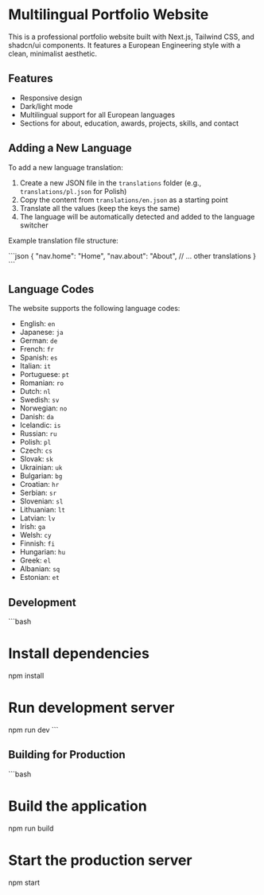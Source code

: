 # Multilingual Portfolio Website

This is a professional portfolio website built with Next.js, Tailwind CSS, and shadcn/ui components. It features a European Engineering style with a clean, minimalist aesthetic.

## Features

- Responsive design
- Dark/light mode
- Multilingual support for all European languages
- Sections for about, education, awards, projects, skills, and contact

## Adding a New Language

To add a new language translation:

1. Create a new JSON file in the `translations` folder (e.g., `translations/pl.json` for Polish)
2. Copy the content from `translations/en.json` as a starting point
3. Translate all the values (keep the keys the same)
4. The language will be automatically detected and added to the language switcher

Example translation file structure:

\`\`\`json
{
  "nav.home": "Home",
  "nav.about": "About",
  // ... other translations
}
\`\`\`

## Language Codes

The website supports the following language codes:

- English: `en`
- Japanese: `ja`
- German: `de`
- French: `fr`
- Spanish: `es`
- Italian: `it`
- Portuguese: `pt`
- Romanian: `ro`
- Dutch: `nl`
- Swedish: `sv`
- Norwegian: `no`
- Danish: `da`
- Icelandic: `is`
- Russian: `ru`
- Polish: `pl`
- Czech: `cs`
- Slovak: `sk`
- Ukrainian: `uk`
- Bulgarian: `bg`
- Croatian: `hr`
- Serbian: `sr`
- Slovenian: `sl`
- Lithuanian: `lt`
- Latvian: `lv`
- Irish: `ga`
- Welsh: `cy`
- Finnish: `fi`
- Hungarian: `hu`
- Greek: `el`
- Albanian: `sq`
- Estonian: `et`

## Development

\`\`\`bash
# Install dependencies
npm install

# Run development server
npm run dev
\`\`\`

## Building for Production

\`\`\`bash
# Build the application
npm run build

# Start the production server
npm start
